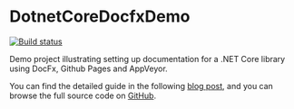 # DotnetCoreDocfxDemo

[![Build status](https://ci.appveyor.com/api/projects/status/en0x6hrvdbvmju63?svg=true)](https://ci.appveyor.com/project/markvincze/dotnetcore-docfx-demo)

Demo project illustrating setting up documentation for a .NET Core library using DocFx, Github Pages and AppVeyor.

You can find the detailed guide in the following [blog post](https://blog.markvincze.com/build-and-publish-documentation-and-api-reference-with-docfx-for-net-core-projects-2/), and you can browse the full source code on [GitHub](https://github.com/markvincze/dotnetcore-docfx-demo/).
